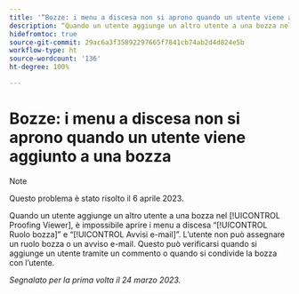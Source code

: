 ```yaml
---
title: '“Bozze: i menu a discesa non si aprono quando un utente viene aggiunto a una bozza”'
description: “Quando un utente aggiunge un altro utente a una bozza nel Proofing Viewer, è impossibile aprire i menu a discesa Ruolo bozza e Avvisi e-mail. L’utente non può assegnare un ruolo bozza o un avviso e-mail. Questo può verificarsi quando si aggiunge un utente tramite un commento o quando si condivide la bozza con l’utente.”
hidefromtoc: true
source-git-commit: 29ac6a3f35892297665f7841cb74ab2d4d824e5b
workflow-type: ht
source-wordcount: '136'
ht-degree: 100%

---
```



# Bozze: i menu a discesa non si aprono quando un utente viene aggiunto a una bozza

>[!NOTE]
>
>Questo problema è stato risolto il 6 aprile 2023.

<!--This article is on WF and WFP TOCs-->

Quando un utente aggiunge un altro utente a una bozza nel [!UICONTROL Proofing Viewer], è impossibile aprire i menu a discesa “[!UICONTROL Ruolo bozza]” e “[!UICONTROL Avvisi e-mail]”. L’utente non può assegnare un ruolo bozza o un avviso e-mail. Questo può verificarsi quando si aggiunge un utente tramite un commento o quando si condivide la bozza con l’utente.

_Segnalato per la prima volta il 24 marzo 2023._

